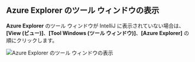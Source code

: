 ## <a name="displaying-the-azure-explorer-tool-window"></a>Azure Explorer のツール ウィンドウの表示

**Azure Explorer** のツール ウィンドウが IntelliJ に表示されていない場合は、**[View (ビュー)]**、**[Tool Windows (ツール ウィンドウ)]**、**[Azure Explorer]** の順にクリックします。

![Azure Explorer のツール ウィンドウの表示](media/azure-toolkit-for-intellij-show-azure-explorer/show-az-exp-01.png)

